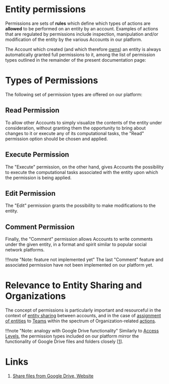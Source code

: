 # Entity permissions

Permissions are sets of **rules** which define which types of actions are **allowed** to be performed on an entity by an account. Examples of actions that are regulated by permissions include inspection, manipulation and/or modification of the entity by the various Accounts in our platform.

The Account which created (and which therefore [owns](ownership.md)) an entity is always automatically granted full permissions to it, among the list of permission types outlined in the remainder of the present documentation page:

# Types of Permissions

The following set of permission types are offered on our platform: 

## Read Permission

To allow other Accounts to simply visualize the contents of the entity under consideration, without granting them the opportunity to bring about changes to it or execute any of its computational tasks, the "Read" <i class="zmdi zmdi-menu zmdi-hc-border"></i> permission option should be chosen and applied.

## Execute Permission

The "Execute" <i class="zmdi zmdi-play zmdi-hc-border"></i> permission, on the other hand, gives Accounts the possibility to execute the computational tasks associated with the  entity upon which the permission is being applied.

## Edit Permission

The "Edit" <i class="zmdi zmdi-edit zmdi-hc-border"></i> permission grants the possibility to make modifications to the entity.

## Comment Permission

Finally, the "Comment" permission allows Accounts to write comments under the given entity, in a format and spirit similar to popular social network platforms.

!!!note "Note: feature not implemented yet"
    The last "Comment" feature and associated permission have not been implemented on our platform yet.

# Relevance to Entity Sharing and Organizations

The concept of permissions is particularly important and resourceful in the context of [entity sharing](/collaboration/sharing/ui.md) between accounts, and in the case of [assignment of entities]((/collaboration/actions/team/add-remove-entity.md)) to [Teams](/collaboration/organizations/teams.md) within the spectrum of Organization-related [actions](/collaboration/actions/organization/overview.md).

!!!note  "Note: analogy with Google Drive functionality"
    Similarly to [Access Levels](/collaboration/sharing/access-levels.md), the permission types included on our platform mirror the functionality of Google Drive files and folders  closely [[1](#links)]. 

# Links

1. [Share files from Google Drive, Website](https://support.google.com/drive/answer/2494822)

